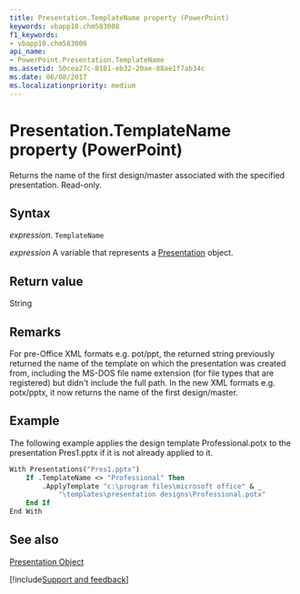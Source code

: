 ```yaml
---
title: Presentation.TemplateName property (PowerPoint)
keywords: vbapp10.chm583008
f1_keywords:
- vbapp10.chm583008
api_name:
- PowerPoint.Presentation.TemplateName
ms.assetid: 50cea27c-8181-eb32-20ae-88ae1f7ab34c
ms.date: 06/08/2017
ms.localizationpriority: medium
---
```



# Presentation.TemplateName property (PowerPoint)

Returns the name of the first design/master associated with the specified presentation. Read-only.


## Syntax

_expression_. `TemplateName`

_expression_ A variable that represents a [Presentation](PowerPoint.Presentation.md) object.


## Return value

String


## Remarks

For pre-Office XML formats e.g. pot/ppt, the returned string previously returned the name of the template on which the presentation was created from, including the MS-DOS file name extension (for file types that are registered) but didn't include the full path. In the new XML formats e.g. potx/pptx, it now returns the name of the first design/master.


## Example

The following example applies the design template Professional.potx to the presentation Pres1.pptx if it is not already applied to it.


```vb
With Presentations("Pres1.pptx")
    If .TemplateName <> "Professional" Then
        .ApplyTemplate "c:\program files\microsoft office" & _
            "\templates\presentation designs\Professional.potx"
    End If
End With
```


## See also


[Presentation Object](PowerPoint.Presentation.md)

[!include[Support and feedback](~/includes/feedback-boilerplate.md)]
